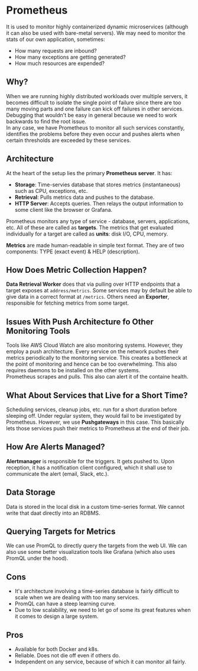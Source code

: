 # Prometheus

It is used to monitor highly containerized dynamic microservices (although it can also be used with bare-metal servers).  We may need to monitor the stats of our own application, sometimes:
- How many requests are inbound?
- How many exceptions are getting generated?
- How much resources are expended?


## Why?

When we are running highly distributed workloads over multiple servers, it becomes difficult to isolate the single point of failure since there are too many moving parts and one failure can kick off failures in other services. Debugging that wouldn't be easy in general because we need to work backwards to find the root issue. <br />
In any case, we have Prometheus to monitor all such services constantly, identifies the problems before they even occur and pushes alerts when certain thresholds are exceeded by these services.


## Architecture

At the heart of the setup lies the primary **Prometheus server**. It has:
- **Storage**: Time-servies database that stores metrics (instantaneous) such as CPU, exceptions, etc.
- **Retrieval**: Pulls metrics data and pushes to the database.
- **HTTP Server**: Accepts queries. Then relays the output information to some client like the browser or Grafana. <br />

Prometheus monitors any type of service - database, servers, applications, etc. All of these are called as **targets**. The metrics that get evaluated individually for a target are called as **units**: disk I/O, CPU, memory.

**Metrics** are made human-readable in simple text format. They are of two components: TYPE (exact event) & HELP (description).


## How Does Metric Collection Happen?

**Data Retrieval Worker** does that via pulling over HTTP endpoints that a target exposes at `address/metrics`. Some services may by default be able to give data in a correct format at `/metrics`. Others need an **Exporter**, responsible for fetching metrics from some target.


## Issues With Push Architecture fo Other Monitoring Tools

Tools like AWS Cloud Watch are also monitoring systems. However, they employ a push architecture. Every service on the network pushes their metrics periodically to the monitoring service. This creates a bottleneck at the point of monitoring and hence can be too overwhelming. This also requires daemons to be installed on the other systems. <br />
Prometheus scrapes and pulls. This also can alert it of the containe health.


## What About Services that Live for a Short Time?

Scheduling services, cleanup jobs, etc. run for a short duration before sleeping off. Under regular system, they would fail to be investigated by Prometheus. However, we use **Pushgateways** in this case. This basically lets those services push their metrics to Prometheus at the end of their job.


## How Are Alerts Managed?

**Alertmanager** is responsible for the triggers. It gets pushed to. Upon reception, it has a notification client configured, which it shall use to communicate the alert (email, Slack, etc.).


## Data Storage

Data is stored in the local disk in a custom time-series format. We cannot write that daat directly into an RDBMS.


## Querying Targets for Metrics

We can use PromQL to directly query the targets from the web UI. We can also use some better visualization tools like Grafana (which also uses PromQL under the hood).


## Cons

- It's architecture involving a time-series database is fairly difficult to scale when we are dealing with too many services.
- PromQL can have a steep learning curve.
- Due to low scalability, we need to let go of some its great features when it comes to design a large system.


## Pros

- Available for both Docker and k8s.
- Reliable. Does not die off even if others do.
- Independent on any service, because of which it can monitor all fairly.